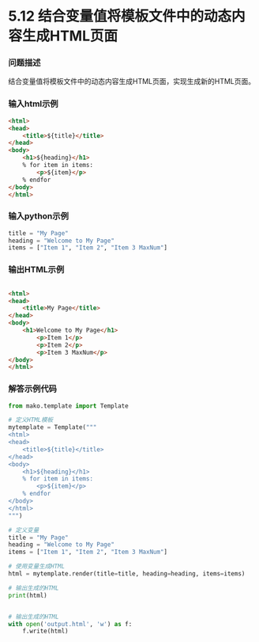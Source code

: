 # 5.12 结合变量值将模板文件中的动态内容生成HTML页面

### 问题描述

结合变量值将模板文件中的动态内容生成HTML页面，实现生成新的HTML页面。

### 输入html示例

```html
<html>
<head>
    <title>${title}</title>
</head>
<body>
    <h1>${heading}</h1>
    % for item in items:
        <p>${item}</p>
    % endfor
</body>
</html>


```

### 输入python示例

```python
title = "My Page"
heading = "Welcome to My Page"
items = ["Item 1", "Item 2", "Item 3 MaxNum"]
```

### 输出HTML示例

```html

<html>
<head>
    <title>My Page</title>
</head>
<body>
    <h1>Welcome to My Page</h1>
        <p>Item 1</p>
        <p>Item 2</p>
        <p>Item 3 MaxNum</p>
</body>
</html>

```



### 解答示例代码

```python
from mako.template import Template

# 定义HTML模板
mytemplate = Template("""
<html>
<head>
    <title>${title}</title>
</head>
<body>
    <h1>${heading}</h1>
    % for item in items:
        <p>${item}</p>
    % endfor
</body>
</html>
""")

# 定义变量
title = "My Page"
heading = "Welcome to My Page"
items = ["Item 1", "Item 2", "Item 3 MaxNum"]

# 使用变量生成HTML
html = mytemplate.render(title=title, heading=heading, items=items)

# 输出生成的HTML
print(html)


# 输出生成的HTML
with open('output.html', 'w') as f:
    f.write(html)

```

